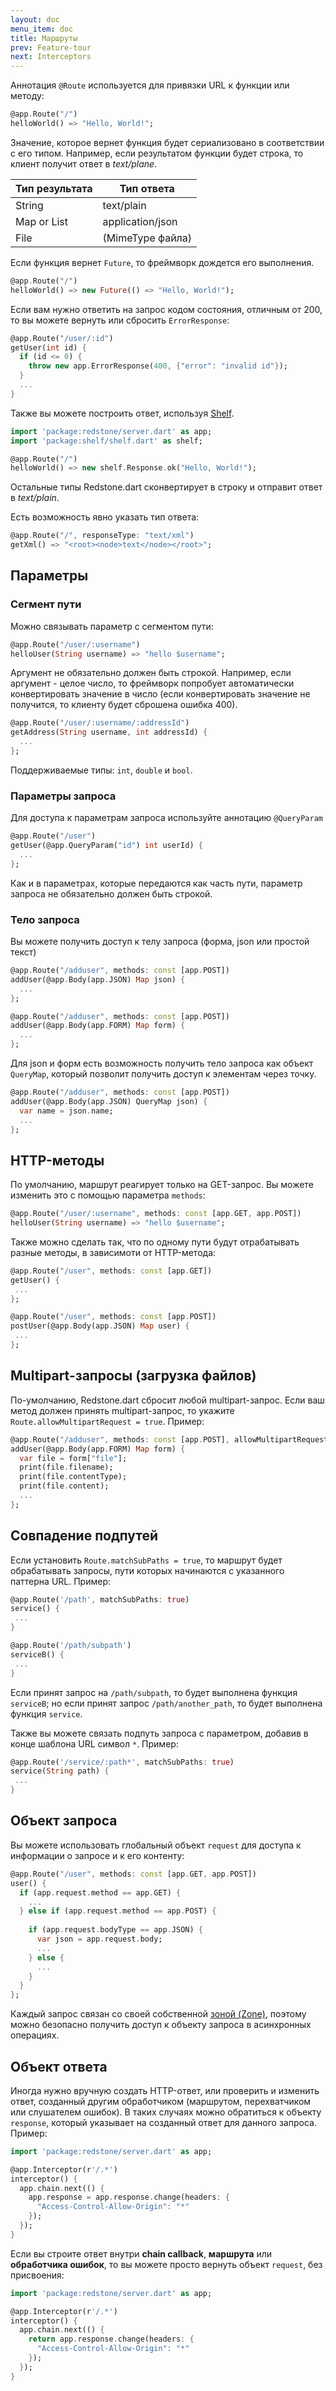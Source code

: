 ```yaml
---
layout: doc
menu_item: doc
title: Маршруты
prev: Feature-tour
next: Interceptors
---
```

Аннотация `@Route` используется для привязки URL к функции или методу:

```dart
@app.Route("/")
helloWorld() => "Hello, World!";
```

Значение, которое вернет функция будет сериализовано в соответствии с его типом. Например, если результатом функции будет строка, то клиент получит ответ в *text/plane*.

Тип результата | Тип ответа
---------------|---------------
String         | text/plain
Map or List    | application/json
File           | (MimeType файла)

Если функция вернет `Future`, то фреймворк дождется его выполнения.

```dart
@app.Route("/")
helloWorld() => new Future(() => "Hello, World!");
```

Если вам нужно ответить на запрос кодом состояния, отличным от 200, то вы можете вернуть или сбросить `ErrorResponse`:

```dart
@app.Route("/user/:id")
getUser(int id) {
  if (id <= 0) {
    throw new app.ErrorResponse(400, {"error": "invalid id"});
  }
  ...
}
```
Также вы можете построить ответ, используя [Shelf](http://pub.dartlang.org/packages/shelf).

```dart
import 'package:redstone/server.dart' as app;
import 'package:shelf/shelf.dart' as shelf;

@app.Route("/")
helloWorld() => new shelf.Response.ok("Hello, World!");
```

Остальные типы Redstone.dart сконвертирует в строку и отправит ответ в *text/plain*.

Есть возможность явно указать тип ответа:

```dart
@app.Route("/", responseType: "text/xml")
getXml() => "<root><node>text</node></root>";
```

## Параметры

### Сегмент пути

Можно связывать параметр с сегментом пути:

```dart
@app.Route("/user/:username")
helloUser(String username) => "hello $username";
```

Аргумент не обязательно должен быть строкой. Например, если аргумент - целое число, то фреймворк попробует автоматически конвертировать значение в число (если конвертировать значение не получится, то клиенту будет сброшена ошибка 400).

```dart
@app.Route("/user/:username/:addressId")
getAddress(String username, int addressId) {
  ...
};
```

Поддерживаемые типы: `int`, `double` и `bool`.

### Параметры запроса

Для доступа к параметрам запроса используйте аннотацию `@QueryParam`

```dart
@app.Route("/user")
getUser(@app.QueryParam("id") int userId) {
  ...
};
```

Как и в параметрах, которые передаются как часть пути, параметр запроса не обязательно должен быть строкой.

### Тело запроса

Вы можете получить доступ к телу запроса (форма, json или простой текст)

```dart
@app.Route("/adduser", methods: const [app.POST])
addUser(@app.Body(app.JSON) Map json) {
  ...
};
```

```dart
@app.Route("/adduser", methods: const [app.POST])
addUser(@app.Body(app.FORM) Map form) {
  ...
};
```

Для json и форм есть возможность получить тело запроса как объект `QueryMap`, который позволит получить доступ к элементам через точку.

```dart
@app.Route("/adduser", methods: const [app.POST])
addUser(@app.Body(app.JSON) QueryMap json) {
  var name = json.name;
  ...
};
```

## HTTP-методы

По умолчанию, маршрут реагирует только на GET-запрос. Вы можете изменить это с помощью параметра `methods`:

```dart
@app.Route("/user/:username", methods: const [app.GET, app.POST])
helloUser(String username) => "hello $username";
```

Также можно сделать так, что по одному пути будут отрабатывать разные методы, в зависимоти от HTTP-метода:

```dart
@app.Route("/user", methods: const [app.GET])
getUser() {
 ...
};

@app.Route("/user", methods: const [app.POST])
postUser(@app.Body(app.JSON) Map user) {
 ...
};
```

## Multipart-запросы (загрузка файлов)

По-умолчанию, Redstone.dart сбросит любой multipart-запрос. Если ваш метод должен принять multipart-запрос, то укажите `Route.allowMultipartRequest = true`. Пример:

```dart
@app.Route("/adduser", methods: const [app.POST], allowMultipartRequest: true)
addUser(@app.Body(app.FORM) Map form) {
  var file = form["file"];
  print(file.filename);
  print(file.contentType);
  print(file.content);
  ...
};
```

## Совпадение подпутей

Если установить `Route.matchSubPaths = true`, то маршрут будет обрабатывать запросы, пути которых начинаются с указанного паттерна URL. Пример:

```dart
@app.Route('/path', matchSubPaths: true)
service() {
 ...
}

@app.Route('/path/subpath')
serviceB() {
 ...
}
```

Если принят запрос на `/path/subpath`, то будет выполнена функция `serviceB`; но если принят запрос `/path/another_path`, то будет выполнена функция `service`.

Также вы можете связать подпуть запроса с параметром, добавив в конце шаблона URL символ `*`. Пример:

```dart
@app.Route('/service/:path*', matchSubPaths: true)
service(String path) {
 ...
}
```

## Объект запроса

Вы можете использовать глобальный объект `request` для доступа к информации о запросе и к его контенту:

```dart
@app.Route("/user", methods: const [app.GET, app.POST])
user() {
  if (app.request.method == app.GET) {
    ...
  } else if (app.request.method == app.POST) {
    
    if (app.request.bodyType == app.JSON) {
      var json = app.request.body;
      ...
    } else {
      ...
    }
  }
};
```

Каждый запрос связан со своей собственной [зоной (Zone)](https://www.dartlang.org/articles/zones/), поэтому можно безопасно получить доступ к объекту запроса в асинхронных операциях.

## Объект ответа

Иногда нужно вручную создать HTTP-ответ, или проверить и изменить ответ, созданный другим обработчиком (маршрутом, перехватчиком или слушателем ошибок). В таких случаях можно обратиться к объекту `response`, который указывает на созданный ответ для данного запроса. Пример:

```dart
import 'package:redstone/server.dart' as app;

@app.Interceptor(r'/.*')
interceptor() {
  app.chain.next(() {
    app.response = app.response.change(headers: {
      "Access-Control-Allow-Origin": "*"
    });
  });
}
```

Если вы строите ответ внутри **chain callback**, **маршрута** или **обработчика ошибок**, то вы можете просто вернуть объект `request`, без присвоения:

```dart
import 'package:redstone/server.dart' as app;

@app.Interceptor(r'/.*')
interceptor() {
  app.chain.next(() {
    return app.response.change(headers: {
      "Access-Control-Allow-Origin": "*"
    });
  });
}
```
